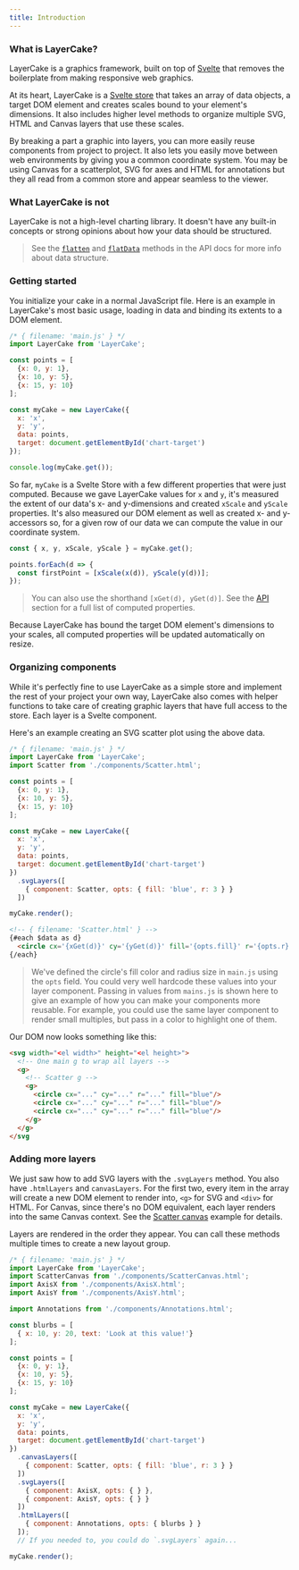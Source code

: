 ```yaml
---
title: Introduction
---
```


### What is LayerCake?

LayerCake is a graphics framework, built on top of [Svelte](https://svelte.technology) that removes the boilerplate from making responsive web graphics.

At its heart, LayerCake is a [Svelte store](https://svelte.technology/guide#state-management) that takes an array of data objects, a target DOM element and creates scales bound to your element's dimensions. It also includes higher level methods to organize multiple SVG, HTML and Canvas layers that use these scales.

By breaking a part a graphic into layers, you can more easily reuse components from project to project. It also lets you easily move between web environments by giving you a common coordinate system. You may be using Canvas for a scatterplot, SVG for axes and HTML for annotations but they all read from a common store and appear seamless to the viewer.

### What LayerCake is not

LayerCake is not a high-level charting library. It doesn't have any built-in concepts or strong opinions about how your data should be structured.

> See the [`flatten`](#flatten) and [`flatData`](#flatData) methods in the API docs for more info about data structure.

### Getting started

You initialize your cake in a normal JavaScript file. Here is an example in LayerCake's most basic usage, loading in data and binding its extents to a DOM element.

```js
/* { filename: 'main.js' } */
import LayerCake from 'LayerCake';

const points = [
  {x: 0, y: 1},
  {x: 10, y: 5},
  {x: 15, y: 10}
];

const myCake = new LayerCake({
  x: 'x',
  y: 'y',
  data: points,
  target: document.getElementById('chart-target')
});

console.log(myCake.get());
```

So far, `myCake` is a Svelte Store with a few different properties that were just computed. Because we gave LayerCake values for `x` and `y`, it's measured the extent of our data's x- and y-dimensions and created `xScale` and `yScale` properties. It's also measured our DOM element as well as created x- and y-accessors so, for a given row of our data we can compute the value in our coordinate system.

```js
const { x, y, xScale, yScale } = myCake.get();

points.forEach(d => {
  const firstPoint = [xScale(x(d)), yScale(y(d))];
});
```

> You can also use the shorthand `[xGet(d), yGet(d)]`. See the [API](#api) section for a full list of computed properties.

Because LayerCake has bound the target DOM element's dimensions to your scales, all computed properties will be updated automatically on resize.

### Organizing components

While it's perfectly fine to use LayerCake as a simple store and implement the rest of your project your own way, LayerCake also comes with helper functions to take care of creating graphic layers that have full access to the store. Each layer is a Svelte component.

Here's an example creating an SVG scatter plot using the above data.

```js
/* { filename: 'main.js' } */
import LayerCake from 'LayerCake';
import Scatter from './components/Scatter.html';

const points = [
  {x: 0, y: 1},
  {x: 10, y: 5},
  {x: 15, y: 10}
];

const myCake = new LayerCake({
  x: 'x',
  y: 'y',
  data: points,
  target: document.getElementById('chart-target')
})
  .svgLayers([
    { component: Scatter, opts: { fill: 'blue', r: 3 } }
  ])

myCake.render();
```

```html
<!-- { filename: 'Scatter.html' } -->
{#each $data as d}
  <circle cx='{xGet(d)}' cy='{yGet(d)}' fill='{opts.fill}' r='{opts.r}' />
{/each}
```

> We've defined the circle's fill color and radius size in `main.js` using the `opts` field. You could very well hardcode these values into your layer component. Passing in values from `mains.js` is shown here to give an example of how you can make your components more reusable. For example, you could use the same layer component to render small multiples, but pass in a color to highlight one of them.

Our DOM now looks something like this:

```html
<svg width="<el width>" height="<el height>">
  <!-- One main g to wrap all layers -->
  <g>
    <!-- Scatter g -->
    <g>
      <circle cx="..." cy="..." r="..." fill="blue"/>
      <circle cx="..." cy="..." r="..." fill="blue"/>
      <circle cx="..." cy="..." r="..." fill="blue"/>
    </g>
  </g>
</svg
```

### Adding more layers

We just saw how to add SVG layers with the `.svgLayers` method. You also have `.htmlLayers` and `canvasLayers`. For the first two, every item in the array will create a new DOM element to render into, `<g>` for SVG and `<div>` for HTML. For Canvas, since there's no DOM equivalent, each layer renders into the same Canvas context. See the [Scatter canvas](examples/Scatter) example for details.

Layers are rendered in the order they appear. You can call these methods multiple times to create a new layout group.

```js
/* { filename: 'main.js' } */
import LayerCake from 'LayerCake';
import ScatterCanvas from './components/ScatterCanvas.html';
import AxisX from './components/AxisX.html';
import AxisY from './components/AxisY.html';

import Annotations from './components/Annotations.html';

const blurbs = [
  { x: 10, y: 20, text: 'Look at this value!'}
];

const points = [
  {x: 0, y: 1},
  {x: 10, y: 5},
  {x: 15, y: 10}
];

const myCake = new LayerCake({
  x: 'x',
  y: 'y',
  data: points,
  target: document.getElementById('chart-target')
})
  .canvasLayers([
    { component: Scatter, opts: { fill: 'blue', r: 3 } }
  ])
  .svgLayers([
    { component: AxisX, opts: { } },
    { component: AxisY, opts: { } }
  ])
  .htmlLayers([
    { component: Annotations, opts: { blurbs } }
  ]);
  // If you needed to, you could do `.svgLayers` again...

myCake.render();
```
